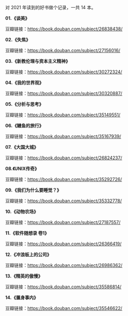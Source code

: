 对 2021 年读到的好书做个记录，一共 14 本。

**01.《谈美》**

豆瓣链接：https://book.douban.com/subject/26838438/

**02.《失焦》**

豆瓣链接：https://book.douban.com/subject/27156016/

**03.《新教伦理与资本主义精神》**

豆瓣链接：https://book.douban.com/subject/30272324/

**04.《我的世界观》**

豆瓣链接：https://book.douban.com/subject/30320887/

**05.《分析与思考》**

豆瓣链接：https://book.douban.com/subject/35149551/

**06.《鳗鱼的旅行》**

豆瓣链接：https://book.douban.com/subject/35167939/

**07.《大国大城》**

豆瓣链接：https://book.douban.com/subject/26824237/

**08.《UNIX传奇》**

豆瓣链接：https://book.douban.com/subject/35292726/

**09.《我们为什么要睡觉？》**

豆瓣链接：https://book.douban.com/subject/35332778/

**10.《动物农场》**

豆瓣链接：https://book.douban.com/subject/27187557/

**11.《软件随想录 卷1》**

豆瓣链接：https://book.douban.com/subject/26366419/

**12.《冲浪板上的公司》**

豆瓣链接：https://book.douban.com/subject/26986362/

**13.《精英的傲慢》**

豆瓣链接：https://book.douban.com/subject/35586814/

**14.《置身事内》**

豆瓣链接：https://book.douban.com/subject/35546622/
